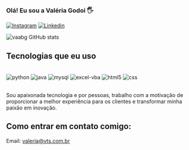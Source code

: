 ### Olá! Eu sou a Valéria Godoi 🖐️

[![Instagram](https://img.shields.io/badge/Instagram-E4405F?style=for-the-badge&logo=instagram&logoColor=white)](https://instagram.com/valeriagodoi_)
[![Linkedin](https://img.shields.io/badge/LinkedIn-0077B5?style=for-the-badge&logo=linkedin&logoColor=white)](https://www.linkedin.com/in/val%C3%A9riagodoi/)


![vaabg GitHub stats](https://github-readme-stats.vercel.app/api?username=vaabg&show_icons=true&theme=radical)

## Tecnologias que eu uso
<div style="display: inline_block"><br/>
  <img align="center" alt="python" src="https://img.shields.io/badge/Python-3776AB?style=for-the-badge&logo=python&logoColor=white"/>
  <img align="center" alt="java" src="https://img.shields.io/badge/Java-ED8B00?style=for-the-badge&logo=openjdk&logoColor=white" />
  <img align="center" alt="mysql" src="https://img.shields.io/badge/MySQL-00000F?style=for-the-badge&logo=mysql&logoColor=white" />
  <img align="center" alt="excel-vba" src="https://img.shields.io/badge/Microsoft_Excel-217346?style=for-the-badge&logo=microsoft-excel&logoColor=white" />
  <img align="center" alt="html5" src="https://img.shields.io/badge/HTML5-E34F26?style=for-the-badge&logo=html5&logoColor=white" />
  <img align="center" alt="css" src="https://img.shields.io/badge/CSS-239120?&style=for-the-badge&logo=css3&logoColor=white" />
</div><br/>

Sou apaixonada tecnologia e por pessoas, trabalho com a motivação de proporcionar a melhor experiência para os clientes e transformar minha paixão em inovação.

## Como entrar em contato comigo:
Email: valeria@vts.com.br <br/>
